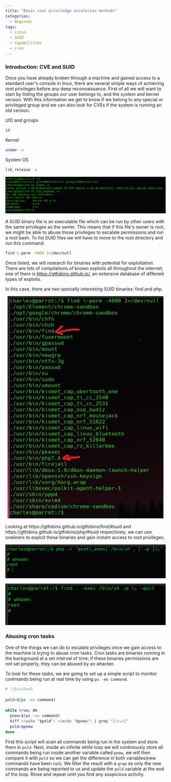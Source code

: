 ```yaml
---
title: "Basic root priviledge escalation methods"
categories:
  - Beginner
tags:
  - Linux
  - SUID
  - Capabilities
  - cron
---
```


### Introduction: CVE and SUID

Once you have already broken through a machine and gained access to a standard user's console in linux, there are several simple ways of achieving root privileges before any deep reconnaissance.
First of all we will want to start by listing the groups our user belongs to, and the system and kernel version. With this information we get to know if we belong to any special or privileged group and we can also look for CVEs if the system is running an old version.

UID and groups
```bash
id
```
Kernel
```bash
uname -a
```
System OS
```bash
lsb_release -a
```
<p align="center">
<img src="/assets/images/examplekernel.png">
</p>

A SUID binary file is an executable file which can be run by other users with the same privileges as the owner. This means that if this file's owner is root, we might be able to abuse those privileges to escalate permissions and run a root bash.
To list SUID files we will have to move to the root directory and run this command:
```bash
find \-perm -4000 2>/dev/null
```
Once listed, we will research for binaries with potential for exploitation. There are lots of compilations of known exploits all throughout the internet; one of them is https://gtfobins.github.io/, an extensive database of different types of exploits.

In this case, there are two specially interesting SUID binaries: find and php.

<p align="center">
<img src="/assets/images/findexample.jpg">
</p>
Looking at https://gtfobins.github.io/gtfobins/find/#suid and https://gtfobins.github.io/gtfobins/php/#suid respectively, we can use oneliners to exploit these binaries and gain instant access to root privileges.

<p align="center">
<img src="/assets/images/rootphp.png">
</p>
<p align="center">
<img src="/assets/images/rootfind.png">
</p>

### Abusing cron tasks

One of the things we can do to escalate privileges once we gain access to the machine is trying to abuse cron tasks.
Cron tasks are binaries running in the background at a set interval of time; if these binaries permissions are not set properly, they can be abused by an attacker.

To look for these tasks, we are going to set up a simple script to monitor commands being run at real time by using `ps -eo command`.

```bash
# !/bin/bash

pold=$(ps -eo command)

while true; do
  pnew=$(ps -eo command)
  diff <(echo "$pold") <(echo "$pnew") | grep "[\>\<]"
  pold=$pnew
done
```
First this script will scan all commands being run in the system and store them in `pold`. Next, inside an infinite while loop we will continiously store all commands being run inside another variable called `pnew`, we will then compare it with `pold` so we can get the difference in both variables(new commands have been run). We filter the result with a `grep` so only the new commands are being reported to us and update the `pold` variable at the end of the loop. Rinse and repeat until you find any suspicious activity.



